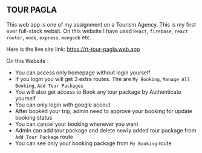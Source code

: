 ## TOUR PAGLA 
This web app is one of my assignment on a Tourism Agency. This is my first ever full-stack websit. On this website I have used `React`, `firebase`, `react router`, `node`, `express`, `mongodb` etc.

Here is the live site link: https://rt-tour-pagla.web.app

On this Website :
* You can access only homepage without login yourself
* If you login you will get 3 extra routes. The are `My Booking`, `Manage All Booking`, `Add Tour Packages`
* You will also get access to Book any tour package by Authenticate yourself
* You can only login with google accout
* After booked your trip, admin need to approve your booking for update booking status
* You can cancel your booking whenever you want
* Admin can add tour package and delete newly added tour package from `Add Tour Package` route
* You can see only your booking package from `My Booking` route